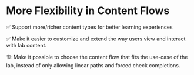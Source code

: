 # More Flexibility in Content Flows

✅ Support more/richer content types for better learning experiences

✅ Make it easier to customize and extend the way users view and interact with lab content.

🏗️ Make it possible to choose the content flow that fits the use-case of the lab, instead of only allowing linear paths and forced check completions.
